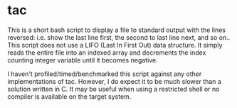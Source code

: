 tac
===

This is a short bash script to display a file to standard output with the lines reversed: i.e. show the last line first, the
second to last line next, and so on.. This script does not use a LIFO (Last In First Out) data structure. It simply reads
the entire file into an indexed array and decrements the index counting integer variable until it becomes negative. 

I haven't profiled/timed/benchmarked this script against any other implementations of tac. However, I do expect it to be
much slower than a solution written in C. It may be useful when using a restricted shell or no compiler is available on the
target system. 
